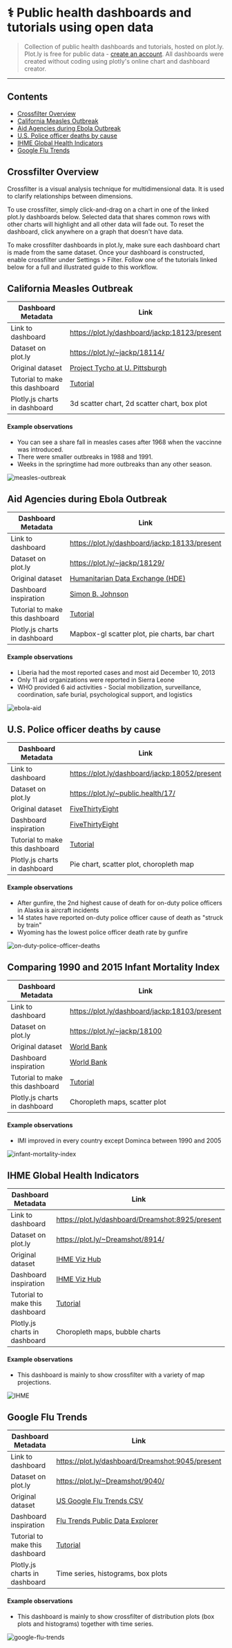  # ⚕ Public health dashboards and tutorials using open data
 
 > Collection of public health dashboards and tutorials, hosted on plot.ly. Plot.ly is free for public data - [create an account](https://plot.ly/organize/). All dashboards were created without coding using plotly's online chart and dashboard creator.
 
 ***
 
 ## Contents
 
- [Crossfilter Overview](#crossfilter-overview)
- [California Measles Outbreak](#california-measles-outbreak)
- [Aid Agencies during Ebola Outbreak](#aid-agencies-during-ebola-outbreak)
- [U.S. Police officer deaths by cause](#us-police-officer-deaths-by-cause)
- [IHME Global Health Indicators](#ihme-global-health-indicators)
- [Google Flu Trends](#google-flu-trends)

## Crossfilter Overview

Crossfilter is a visual analysis technique for multidimensional data. It is used to clarify relationships between dimensions.

To use crossfilter, simply click-and-drag on a chart in one of the linked plot.ly dashboards below. Selected data that shares common rows with other charts will highlight and all other data will fade out. To reset the dashboard, click anywhere on a graph that doesn't have data.

To make crossfilter dashboards in plot.ly, make sure each dashboard chart is made from the same dataset. Once your dashboard is constructed, enable crossfilter under Settings > Filter. Follow one of the tutorials linked below for a full and illustrated guide to this workflow.

## California Measles Outbreak

| Dashboard Metadata               | Link                                                    |
| -------------------------------- | ------------------------------------------------------- |
| Link to dashboard                | https://plot.ly/dashboard/jackp:18123/present           |
| Dataset on plot.ly               | https://plot.ly/~jackp/18114/                           |
| Original dataset                 | [Project Tycho at U. Pittsburgh](http://bit.ly/2zrVG6s) |
| Tutorial to make this dashboard  | [Tutorial](tutorials/measles-dashboard.md)              |
| Plotly.js charts in dashboard    | 3d scatter chart, 2d scatter chart, box plot            |

#### Example observations

- You can see a share fall in measles cases after 1968 when the vaccinne was introduced.
- There were smaller outbreaks in 1988 and 1991.
- Weeks in the springtime had more outbreaks than any other season.

![measles-outbreak](https://github.com/plotly/public-health/raw/master/screencasts/california_measles_outbreaks.gif)

## Aid Agencies during Ebola Outbreak

| Dashboard Metadata               | Link                                                      |
| -------------------------------- | --------------------------------------------------------- |
| Link to dashboard                | https://plot.ly/dashboard/jackp:18133/present             |
| Dataset on plot.ly               | https://plot.ly/~jackp/18129/                             |
| Original dataset                 | [Humanitarian Data Exchange (HDE)](http://bit.ly/2zq86Mh) |
| Dashboard inspiration            | [Simon B. Johnson](http://bit.ly/2zyztRN)                 |
| Tutorial to make this dashboard  | [Tutorial](tutorials/aid-agency-dashboard.md)             |
| Plotly.js charts in dashboard    | Mapbox-gl scatter plot, pie charts, bar chart             |

#### Example observations

- Liberia had the most reported cases and most aid December 10, 2013
- Only 11 aid organizations were reported in Sierra Leone
- WHO provided 6 aid activities - Social mobilization, surveillance, coordination, safe burial, psychological support, and logistics

![ebola-aid](https://github.com/plotly/public-health/raw/master/screencasts/ebola_humanitarian_aid.gif)

## U.S. Police officer deaths by cause

| Dashboard Metadata               | Link                                                      |
| -------------------------------- | --------------------------------------------------------- |
| Link to dashboard                | https://plot.ly/dashboard/jackp:18052/present             |
| Dataset on plot.ly               | https://plot.ly/~public.health/17/                        |
| Original dataset                 | [FiveThirtyEight](http://bit.ly/237YWtv)                  |
| Dashboard inspiration            | [FiveThirtyEight](http://53eig.ht/2AsMFqG)                |
| Tutorial to make this dashboard  | [Tutorial](tutorials/police-report-deaths.md)             |
| Plotly.js charts in dashboard    | Pie chart, scatter plot, choropleth map                   |

#### Example observations

- After gunfire, the 2nd highest cause of death for on-duty police officers in Alaska is aircraft incidents
- 14 states have reported on-duty police officer cause of death as "struck by train"
- Wyoming has the lowest police officer death rate by gunfire

![on-duty-police-officer-deaths](https://github.com/plotly/public-health/raw/master/screencasts/on_duty_policy_deaths.png)

## Comparing 1990 and 2015 Infant Mortality Index

| Dashboard Metadata               | Link                                                      |
| -------------------------------- | --------------------------------------------------------- |
| Link to dashboard                | https://plot.ly/dashboard/jackp:18103/present             |
| Dataset on plot.ly               | https://plot.ly/~jackp/18100                              |
| Original dataset                 | [World Bank](http://bit.ly/2i2SBjs)                       |
| Dashboard inspiration            | [World Bank](http://bit.ly/2i2SBjs)                       |
| Tutorial to make this dashboard  | [Tutorial](tutorials/infant-mortality-index.md)           |
| Plotly.js charts in dashboard    | Choropleth maps, scatter plot                             |

#### Example observations

- IMI improved in every country except Dominca between 1990 and 2005

![infant-mortality-index](https://github.com/plotly/public-health/raw/master/screencasts/infant_mortality_index.png)

## IHME Global Health Indicators

| Dashboard Metadata               | Link                                                      |
| -------------------------------- | --------------------------------------------------------- |
| Link to dashboard                | https://plot.ly/dashboard/Dreamshot:8925/present          |
| Dataset on plot.ly               | https://plot.ly/~Dreamshot/8914/                          |
| Original dataset                 | [IHME Viz Hub](https://vizhub.healthdata.org/gbd-compare/)|
| Dashboard inspiration            | [IHME Viz Hub](https://vizhub.healthdata.org/gbd-compare/)|
| Tutorial to make this dashboard  | [Tutorial](tutorials/ihme-dashboard.md)                   |
| Plotly.js charts in dashboard    | Choropleth maps, bubble charts                            |

#### Example observations

- This dashboard is mainly to show crossfilter with a variety of map projections.

![IHME](https://github.com/plotly/public-health/raw/master/screencasts/IHME_crossfilter_gif.gif)

## Google Flu Trends

| Dashboard Metadata               | Link                                                      |
| -------------------------------- | --------------------------------------------------------- |
| Link to dashboard                | https://plot.ly/dashboard/Dreamshot:9045/present          |
| Dataset on plot.ly               | https://plot.ly/~Dreamshot/9040/                          |
| Original dataset                 | [US Google Flu Trends CSV](http://bit.ly/2yEtQQU)         |
| Dashboard inspiration            | [Flu Trends Public Data Explorer](http://bit.ly/2AGrm56)  |
| Tutorial to make this dashboard  | [Tutorial](tutorials/google-flu-trends.md)                |
| Plotly.js charts in dashboard    | Time series, histograms, box plots                        |

#### Example observations

- This dashboard is mainly to show crossfilter of distribution plots (box plots and histograms) together with time series.

![google-flu-trends](https://github.com/plotly/public-health/raw/master/screencasts/Google_Flu_Trends.png)
